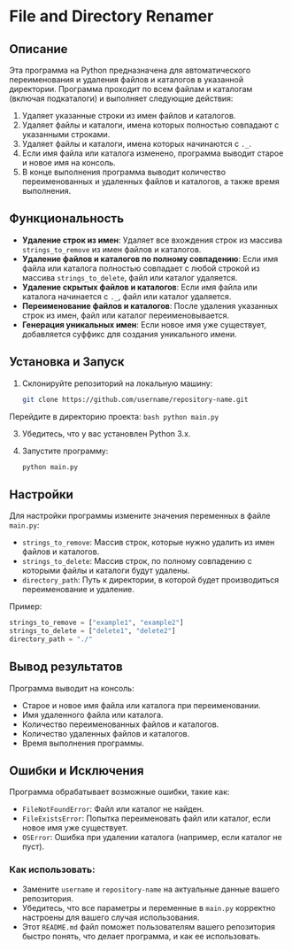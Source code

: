 # File and Directory Renamer

## Описание

Эта программа на Python предназначена для автоматического переименования и удаления файлов и каталогов в указанной директории. Программа проходит по всем файлам и каталогам (включая подкаталоги) и выполняет следующие действия:

1. Удаляет указанные строки из имен файлов и каталогов.
2. Удаляет файлы и каталоги, имена которых полностью совпадают с указанными строками.
3. Удаляет файлы и каталоги, имена которых начинаются с `._`.
4. Если имя файла или каталога изменено, программа выводит старое и новое имя на консоль.
5. В конце выполнения программа выводит количество переименованных и удаленных файлов и каталогов, а также время выполнения.

## Функциональность

- **Удаление строк из имен**: Удаляет все вхождения строк из массива `strings_to_remove` из имен файлов и каталогов.
- **Удаление файлов и каталогов по полному совпадению**: Если имя файла или каталога полностью совпадает с любой строкой из массива `strings_to_delete`, файл или каталог удаляется.
- **Удаление скрытых файлов и каталогов**: Если имя файла или каталога начинается с `._`, файл или каталог удаляется.
- **Переименование файлов и каталогов**: После удаления указанных строк из имен, файл или каталог переименовывается.
- **Генерация уникальных имен**: Если новое имя уже существует, добавляется суффикс для создания уникального имени.

## Установка и Запуск
1. Склонируйте репозиторий на локальную машину:

   ```bash
   git clone https://github.com/username/repository-name.git
    ```
   
Перейдите в директорию проекта:
    ```bash
    python main.py
    ```

3. Убедитесь, что у вас установлен Python 3.x.

4. Запустите программу:
    ```bash
    python main.py
    ```
   
## Настройки
Для настройки программы измените значения переменных в файле `main.py`:
- `strings_to_remove`: Массив строк, которые нужно удалить из имен файлов и каталогов.
- `strings_to_delete`: Массив строк, по полному совпадению с которыми файлы и каталоги будут удалены.
- `directory_path`: Путь к директории, в которой будет производиться переименование и удаление.

Пример:
```python
strings_to_remove = ["example1", "example2"]
strings_to_delete = ["delete1", "delete2"]
directory_path = "./"
```
## Вывод результатов
Программа выводит на консоль:

- Старое и новое имя файла или каталога при переименовании.
- Имя удаленного файла или каталога.
- Количество переименованных файлов и каталогов.
- Количество удаленных файлов и каталогов.
- Время выполнения программы. 

## Ошибки и Исключения
Программа обрабатывает возможные ошибки, такие как:

- `FileNotFoundError`: Файл или каталог не найден.
- `FileExistsError`: Попытка переименовать файл или каталог, если новое имя уже существует.
- `OSError`: Ошибка при удалении каталога (например, если каталог не пуст).


### Как использовать:
- Замените `username` и `repository-name` на актуальные данные вашего репозитория.
- Убедитесь, что все параметры и переменные в `main.py` корректно настроены для вашего случая использования.
- Этот `README.md` файл поможет пользователям вашего репозитория быстро понять, что делает программа, и как ее использовать.
